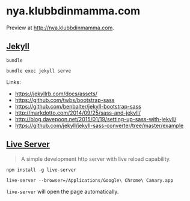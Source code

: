 # nya.klubbdinmamma.com

Preview at http://nya.klubbdinmamma.com.

## [Jekyll](https://jekyllrb.com/)

    bundle

    bundle exec jekyll serve

Links:

* https://jekyllrb.com/docs/assets/
* https://github.com/twbs/bootstrap-sass
* https://github.com/benbalter/jekyll-bootstrap-sass
* http://markdotto.com/2014/09/25/sass-and-jekyll/
* http://blog.davepoon.net/2015/01/19/setting-up-sass-with-jekyll/
* https://github.com/jekyll/jekyll-sass-converter/tree/master/example

## [Live Server](https://github.com/tapio/live-server)

> A simple development http server with live reload capability.

    npm install -g live-server

    live-server --browser=/Applications/Google\ Chrome\ Canary.app

`live-server` will open the page automatically.
